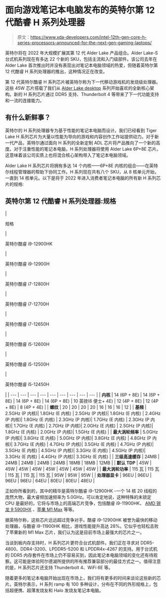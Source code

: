 # 面向游戏笔记本电脑发布的英特尔第 12 代酷睿 H 系列处理器

> 原文：<https://www.xda-developers.com/intel-12th-gen-core-h-series-processors-announced-for-the-next-gen-gaming-laptops/>

英特尔将在 2022 年大规模扩展其第 12 代 Alder Lake 产品组合。Alder Lake-S 台式机系列现在有多达 22 个新的 SKU，包括主流和入门级部件。该公司去年在 Alder Lake 首次推出时并没有表现出对笔记本电脑领域的热爱，但随着英特尔第 12 代酷睿 H 系列处理器的推出，这种情况正在改变。

第 12 代英特尔酷睿 H 系列芯片被英特尔称为下一代移动游戏机的发烧级处理器。这些 45W 芯片搭载了我们从 [Alder Lake desktop](https://www.xda-developers.com/intel-alder-lake-review/) 系列开始喜欢的全新核心架构。新的 H 系列芯片通过 DDR5 支持、Thunderbolt 4 等带来了下一代功能支持和一流的连接能力。

## 有什么新鲜事？

英特尔的 H 系列处理器专为基于性能的笔记本电脑而设计。我们已经看到 Tiger Lake H 系列芯片为大量以性能为导向的游戏和内容创作工作站提供动力。对于新一代产品，英特尔通过面向 H 系列的全新定制 ADL 芯片将产品推向了一个新的高度。对于注重性能的笔记本电脑，H 系列处理器将使用 Alder Lake 6P+8E 芯片。这意味着该公司实质上也将混合核心架构带入了笔记本电脑领域。

Alder Lake H 系列芯片将拥有多达 14 个内核——6P+8E 内核的组合——在英特尔线程管理器的帮助下协同工作。H 系列现在共有八个 SKU，从 8 核单元开始，一直到 14 核单元。以下是将于 2022 年进入消费者笔记本电脑的所有新 H 系列芯片的规格:

## **英特尔第 12 代酷睿 H 系列处理器:规格**

| 

规格

 | 

英特尔酷睿 i9-12900HK

 | 

英特尔酷睿 i9-12900H

 | 

英特尔酷睿 i7-12800H

 | 

英特尔酷睿 i7-12700H

 | 

英特尔酷睿 i7-12650H

 | 

英特尔酷睿 i5-12600H

 | 

英特尔酷睿 i5-12500H

 | 

英特尔酷睿 i5-12450H

 |
| --- | --- | --- | --- | --- | --- | --- | --- | --- |
| **内核** | 14 (6P + 8E) | 14 (6P + 8E) | 14 (6P + 8E) | 14 (6P + 8E) | 10 英镑(6 便士+ 4E) | 12 (4P + 8E) | 12 (4P + 8E) | 8 (4P + 4E) |
| **螺纹** | 20 | 20 | 20 | 20 | 16 | 16 | 16 | 12 |
| **基频** | 2.5GHz (P 内核)&#124; 1.8GHz (E 内核) | 2.5GHz (P 内核)&#124; 1.8GHz (E 内核) | 2.4GHz (P 内核)&#124; 1.8GHz (E 内核) | 2.3GHz (P 内核)&#124; 1.7GHz (E 内核) | 2.3GHz (P 内核)&#124; 1.7GHz (E 内核) | 2.7GHz (P 内核)&#124; 2.0GHz (E 内核) | 2.5GHz (P 内核)&#124; 1.8GHz (E 内核) | 2.0GHz (P 内核)&#124; 1.5GHz (E 内核) |
| **最大涡轮频率** | 5.0GHz (P 内核)&#124; 3.8GHz (E 内核) | 5.0GHz (P 内核)&#124; 3.8GHz (E 内核) | 4.8GHz (P 内核)&#124; 3.7GHz (E 内核) | 4.7GHz (P 内核)&#124; 3.5GHz (E 内核) | 4.7GHz (P 内核)&#124; 3.5GHz (E 内核) | 4.5GHz (P 内核)&#124; 3.3GHz (E 内核) | 4.5GHz (P 内核)&#124; 3.3GHz (E 内核) | 4.4GHz (P 内核)&#124; 3.3GHz (E 内核) |
| **三级高速缓存** | 24MB | 24MB | 24MB | 24MB | 24MB | 18MB | 18MB | 12MB |
| **默认 TDP** | 45W | 45W | 45W | 45W | 45W | 45W | 45W | 45W |
| **最大涡轮功率** | 115 瓦 | 115 瓦 | 115 瓦 | 115 瓦 | 115 瓦 | 95W | 95W | 95W |
| **处理器显卡** | 96EU | 96EU | 96EU | 96EU | 64EU | 80EU | 80EU | 48EU |

正如你所看到的，其中的精华是英特尔酷睿 i9-12900HK -一个 14 核 20 线程的庞然大物，最大睿频加速频率为 5.0GHz。可以肯定地说，这种特殊的未锁定 CPU 是最好的，它将与市场上的高端芯片竞争，包括酷睿 i9-11900HK、 [AMD 锐龙 9 5900HX](https://www.xda-developers.com/amd-ryzen-5000-mobile-7nm-zen-3/) 、[苹果 M1 Max](https://www.xda-developers.com/deep-dive-apple-m1-pro-max/) 等等。

据英特尔称，这些芯片远远超过竞争对手。酷睿 i9-12900HK 被誉为最快的移动处理器，与酷睿 i9-11900HK 相比，游戏性能提升高达 28%。它似乎也轻松击败了苹果新的 M1 Max 芯片，我们认为这是目前市场上最强大的芯片之一。

当谈到板内存支持时，H 系列芯片更符合台式机部件。我们正在寻求对 DDR5-4800、DDR4-3200、LPDDR5-5200 和 LPDDR4x-4267 的支持。用于台式机的 DDR5 内存套件在市场上仍不容易买到，因此笔记本电脑领域的变化还有待观察。这可能是体验阿尔德湖所提供的所有推荐兼容部分的最佳方式之一。值得注意的是，H 系列芯片还支持 Thunderbolt 4、WiFi 6E 等。

随着更多的笔记本电脑开始出现在市场上，我们将有更多的时间来谈论这些新的芯片。英特尔表示，H 系列 ramp 有 100 多种设计，分布在不同的外形规格上，包括超便携、超薄发烧友和 Halo 发烧友笔记本电脑。